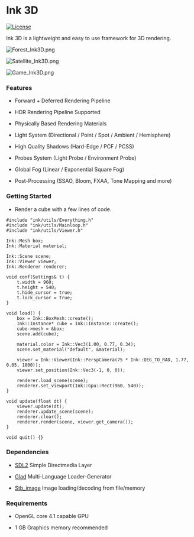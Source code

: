Ink 3D
========

[![License](http://img.shields.io/:license-mit-blue.svg)](http://doge.mit-license.org)

Ink 3D is a lightweight and easy to use framework for 3D rendering.

![Forest_Ink3D.png](https://s2.loli.net/2022/09/16/fml5pO9VYWQX1IS.png "Forest - Render by Ink3D")

![Satellite_Ink3D.png](https://s2.loli.net/2022/09/16/dJblkZyncmNR3oF.png "Satellite - Render by Ink3D")

![Game_Ink3D.png](https://s2.loli.net/2022/09/16/YVWnQLMasIb9jSP.png "Game - Render by Ink3D")

### Features ###

- Forward + Deferred Rendering Pipeline

- HDR Rendering Pipeline Supported

- Physically Based Rendering Materials

- Light System (Directional / Point / Spot / Ambient / Hemisphere)

- High Quality Shadows (Hard-Edge / PCF / PCSS)

- Probes System (Light Probe / Environment Probe)

- Global Fog (Linear / Exponential Square Fog)

- Post-Processing (SSAO, Bloom, FXAA, Tone Mapping and more)

### Getting Started ###

- Render a cube with a few lines of code.

```
#include "ink/utils/Everything.h"
#include "ink/utils/Mainloop.h"
#include "ink/utils/Viewer.h"

Ink::Mesh box;
Ink::Material material;

Ink::Scene scene;
Ink::Viewer viewer;
Ink::Renderer renderer;

void conf(Settings& t) {
	t.width = 960;
	t.height = 540;
	t.hide_cursor = true;
	t.lock_cursor = true;
}

void load() {
	box = Ink::BoxMesh::create();
	Ink::Instance* cube = Ink::Instance::create();
	cube->mesh = &box;
	scene.add(cube);
	
	material.color = Ink::Vec3(1.00, 0.77, 0.34);
	scene.set_material("default", &material);
	
	viewer = Ink::Viewer(Ink::PerspCamera(75 * Ink::DEG_TO_RAD, 1.77, 0.05, 1000));
	viewer.set_position(Ink::Vec3(-1, 0, 0));
	
	renderer.load_scene(scene);
	renderer.set_viewport(Ink::Gpu::Rect(960, 540));
}

void update(float dt) {
	viewer.update(dt);
	renderer.update_scene(scene);
	renderer.clear();
	renderer.render(scene, viewer.get_camera());
}

void quit() {}
```

### Dependencies ###

- [SDL2](https://libsdl.org) Simple Directmedia Layer

- [Glad](https://glad.dav1d.de) Multi-Language Loader-Generator

- [Stb_image](https://github.com/nothings/stb) Image loading/decoding from file/memory

### Requirements ###

- OpenGL core 4.1 capable GPU

- 1 GB Graphics memory recommended
